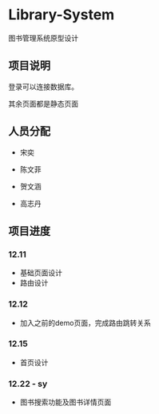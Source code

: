 # Library-System
图书管理系统原型设计

## 项目说明

登录可以连接数据库。

其余页面都是静态页面

## 人员分配

- 宋奕

- 陈文菲

- 贺文涵

- 高志丹

## 项目进度

### 12.11

- 基础页面设计
- 路由设计

### 12.12

- 加入之前的demo页面，完成路由跳转关系

### 12.15

- 首页设计

### 12.22 - sy

- 图书搜索功能及图书详情页面